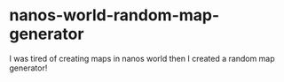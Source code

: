 # nanos-world-random-map-generator
I was tired of creating maps in nanos world then I created a random map generator!
